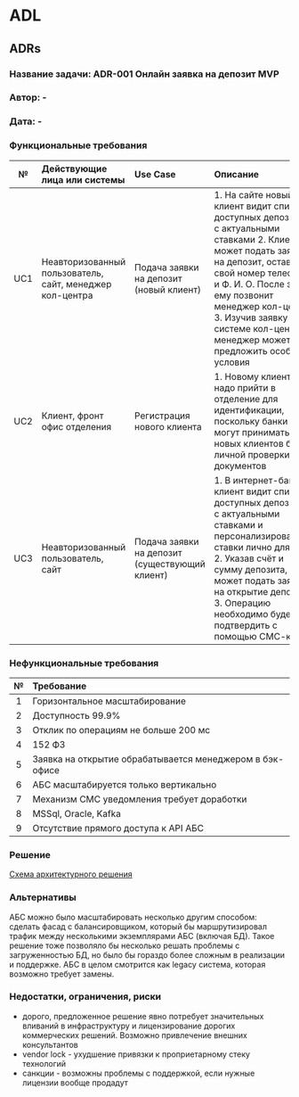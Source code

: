 ﻿# ADL

## ADRs

### **Название задачи:** ADR-001 Онлайн заявка на депозит MVP

### **Автор:** -

### **Дата:** -

### **Функциональные требования**

|**№**|**Действующие лица или системы**|**Use Case**|**Описание**|
| :-: | :- | :- | :- |
|UC1|Неавторизованный пользователь, сайт, менеджер кол-центра|Подача заявки на депозит (новый клиент)| 1. На сайте новый клиент видит список доступных депозитов с актуальными ставками 2. Клиент может подать заявку на депозит, оставив свой номер телефона и Ф. И. О. После этого ему позвонит менеджер кол-центра 3. Изучив заявку в системе кол-центра, менеджер может предложить особые условия|
|UC2|Клиент, фронт офис отделения |Регистрация нового клиента| 1. Новому клиенту надо прийти в отделение для идентификации, поскольку банки не могут принимать новых клиентов без личной проверки документов|
|UC3|Неавторизованный пользователь, сайт|Подача заявки на депозит (существующий клиент)|1. В интернет-банке клиент видит список доступных депозитов с актуальными ставками и персонализированные ставки лично для него 2. Указав счёт и сумму депозита, он может подать заявку на открытие депозита 3. Операцию необходимо будет подтвердить с помощью СМС-кода|

### **Нефункциональные требования**

|**№**|**Требование**|
| :-: | :- |
|1| Горизонтальное масштабирование|
|2| Доступность 99.9%|
|3| Отклик по операциям не больше 200 мс|
|4| 152 ФЗ|
|5| Заявка на открытие обрабатывается менеджером в бэк-офисе|
|6| АБС масштабируется только вертикально|
|7| Механизм СМС уведомления требует доработки|
|8| MSSql, Oracle, Kafka|
|9| Отсутствие прямого доступа к API АБС|

### **Решение**

[Схема архитектурного решения](solution.drawio)

### **Альтернативы**

АБС можно было масштабировать несколько другим способом: сделать фасад с балансировщиком, который бы маршрутизировал трафик между несколькими экземплярами АБС (включая БД). Такое решение тоже позволяло бы несколько решать проблемы с загруженностью БД, но было бы гораздо более сложным в реализации и поддержке. АБС в целом смотрится как legacy система, которая возможно требует замены.

### **Недостатки, ограничения, риски**

- дорого, предложенное решение явно потребует значительных вливаний в инфраструктуру и лицензирование дорогих коммерческих решений. Возможно привлечение внешних консультантов
- vendor lock - ухудшение привязки к проприетарному стеку технологий
- санкции - возможны проблемы с поддержкой, если нужные лицензии вообще продадут
